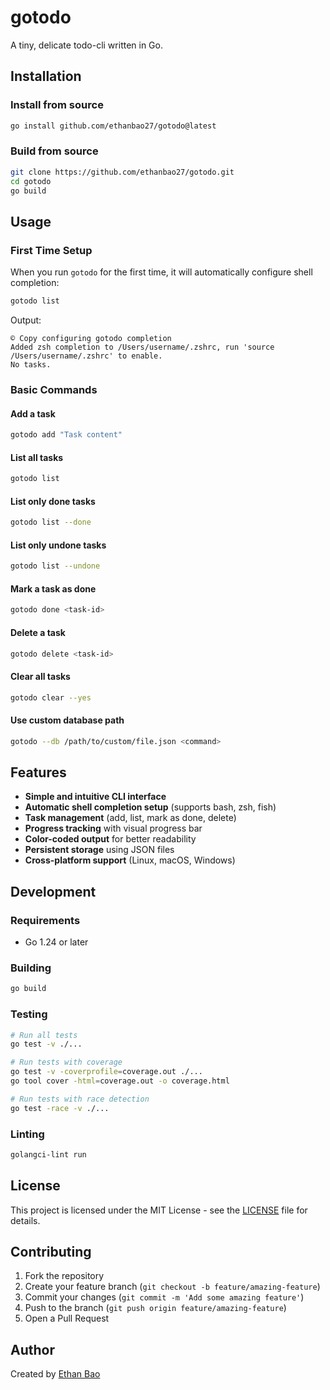 # gotodo

A tiny, delicate todo-cli written in Go.

## Installation

### Install from source

```bash
go install github.com/ethanbao27/gotodo@latest
```

### Build from source

```bash
git clone https://github.com/ethanbao27/gotodo.git
cd gotodo
go build
```

## Usage

### First Time Setup

When you run `gotodo` for the first time, it will automatically configure shell completion:

```bash
gotodo list
```

Output:
```
© Copy configuring gotodo completion
Added zsh completion to /Users/username/.zshrc, run 'source /Users/username/.zshrc' to enable.
No tasks.
```

### Basic Commands

#### Add a task

```bash
gotodo add "Task content"
```

#### List all tasks

```bash
gotodo list
```

#### List only done tasks

```bash
gotodo list --done
```

#### List only undone tasks

```bash
gotodo list --undone
```

#### Mark a task as done

```bash
gotodo done <task-id>
```

#### Delete a task

```bash
gotodo delete <task-id>
```

#### Clear all tasks

```bash
gotodo clear --yes
```

#### Use custom database path

```bash
gotodo --db /path/to/custom/file.json <command>
```

## Features

- **Simple and intuitive CLI interface**
- **Automatic shell completion setup** (supports bash, zsh, fish)
- **Task management** (add, list, mark as done, delete)
- **Progress tracking** with visual progress bar
- **Color-coded output** for better readability
- **Persistent storage** using JSON files
- **Cross-platform support** (Linux, macOS, Windows)

## Development

### Requirements

- Go 1.24 or later

### Building

```bash
go build
```

### Testing

```bash
# Run all tests
go test -v ./...

# Run tests with coverage
go test -v -coverprofile=coverage.out ./...
go tool cover -html=coverage.out -o coverage.html

# Run tests with race detection
go test -race -v ./...
```

### Linting

```bash
golangci-lint run
```

## License

This project is licensed under the MIT License - see the [LICENSE](LICENSE) file for details.

## Contributing

1. Fork the repository
2. Create your feature branch (`git checkout -b feature/amazing-feature`)
3. Commit your changes (`git commit -m 'Add some amazing feature'`)
4. Push to the branch (`git push origin feature/amazing-feature`)
5. Open a Pull Request

## Author

Created by [Ethan Bao](https://github.com/ethanbao27)